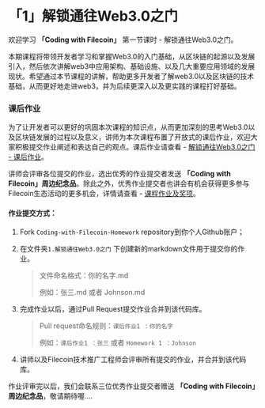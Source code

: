 # 「1」解锁通往Web3.0之门

欢迎学习 **「Coding with Filecoin」** 第一节课时 - 解锁通往Web3.0之门。

本期课程将带领开发者学习和掌握Web3.0的入门基础，从区块链的起源以及发展引入，然后依次讲解web3中应用架构、基础设施、以及几大重要应用领域的发展现状。希望通过本节课程的讲解，帮助更多开发者了解web3.0以及区块链的技术基础，从而更好地走进web3，并为后续更深入以及更实践的课程打好基础。

### 课后作业

为了让开发者可以更好的巩固本次课程的知识点，从而更加深刻的思考Web3.0以及区块链发展的过程以及意义，讲师为本次课程布置了开放式的课后作业，欢迎大家积极提交作业阐述和表达自己的观点。课后作业请查看 - [解锁通往Web3.0之门 - 课后作业](./0_课后作业.md)。

讲师会评审各位提交的作业，选出优秀的作业提交者发送 **「Coding with Filecoin」周边纪念品**。除此之外，优秀作业提交者也讲会有机会获得更多参与Filecoin生态活动的更多机会，详情请查看 - [课程作业及奖项](../README.md#作业及奖项)。

#### 作业提交方式：

1. Fork `Coding-with-Filecoin-Homework` repository到你个人Github账户；

2. 在文件夹`1.解锁通往Web3.0之门` 下创建新的markdown文件用于提交你的作业。

   > 文件命名格式：你的名字.md
   >
   > 例如：张三.md 或者 Johnson.md

3. 完成作业以后，通过Pull Request提交作业合并到该代码库。

   > Pull request命名规则：`课后作业1 ：你的名字`
   >    
   > 例如：`课后作业1 ：张三` 或者 `Homework 1 ：Johnson`

4. 讲师以及Filecoin技术推广工程师会评审所有提交的作业，并合并到该代码库。

作业评审完以后，我们会联系三位优秀作业提交者赠送 **「Coding with Filecoin」周边纪念品**，敬请期待喔....

